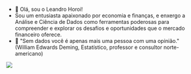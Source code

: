 - 👀 Olá, sou o Leandro Horoi!
- Sou um entusiasta apaixonado por economia e finanças, e enxergo a Análise e Ciência de Dados como ferramentas poderosas para compreender e explorar os desafios e oportunidades que o mercado financeiro oferece.
- 💾 "Sem dados você é apenas mais uma pessoa com uma opinião." (William Edwards Deming, Estatístico, professor e consultor norte-americano)


<picture>
<source
  srcset="https://github-readme-stats.vercel.app/api?username=leandrohoroi&show_icons=true&theme=dark"
  media="(prefers-color-scheme: dark)"
/>
<source
  srcset="https://github-readme-stats.vercel.app/api?username=leandrohoroi&show_icons=true"
  media="(prefers-color-scheme: light), (prefers-color-scheme: no-preference)"
/>
<img src="https://github-readme-stats.vercel.app/api?username=leandrohoroi&show_icons=true" />
</picture>


<!---
leandrohoroi/leandrohoroi is a ✨ special ✨ repository because its `README.md` (this file) appears on your GitHub profile.
You can click the Preview link to take a look at your changes.
--->
